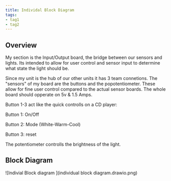 ```yaml
---
title: Individal Block Diagram
tags:
- tag1
- tag2
---
```


## Overview
My section is the Input/Output board, the bridge between our sensors and lights. Its intended to allow for user control and sensor input to determine what state the light should be. 

Since my unit is the hub of our other units it has 3 team connetions. The "sensors" of my board are the buttons and the popotentiometer. These allow for fine user control compared to the actual sensor boards. The whole board should opperate on 5v & 1.5 Amps. 

Button 1-3 act like the quick controlls on a CD player:

Button 1: On/Off

Button 2: Mode (White-Warm-Cool)

Button 3: reset

The potentiometer controlls the brightness of the light.


## Block Diagram 

![Indivial Block diagram ](individual block diagram.drawio.png)
